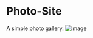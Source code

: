 # Photo-Site
A simple photo gallery.
![image](https://user-images.githubusercontent.com/20181425/190495882-cc162303-7937-4014-845b-516a40c407a1.png)

